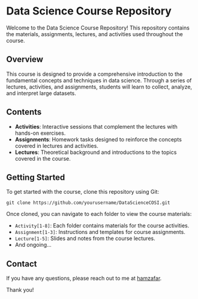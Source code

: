 # Data Science Course Repository

Welcome to the Data Science Course Repository! This repository contains the materials, assignments, lectures, and activities used throughout the course.

## Overview

This course is designed to provide a comprehensive introduction to the fundamental concepts and techniques in data science. Through a series of lectures, activities, and assignments, students will learn to collect, analyze, and interpret large datasets.

## Contents

- **Activities**: Interactive sessions that complement the lectures with hands-on exercises.
- **Assignments**: Homework tasks designed to reinforce the concepts covered in lectures and activities.
- **Lectures**: Theoretical background and introductions to the topics covered in the course.

## Getting Started

To get started with the course, clone this repository using Git:

```
git clone https://github.com/yourusername/DataScienceCOSI.git
```

Once cloned, you can navigate to each folder to view the course materials:

- `Activity[1-8]`: Each folder contains materials for the course activities.
- `Assignment[1-3]`: Instructions and templates for course assignments.
- `Lecture[1-5]`: Slides and notes from the course lectures.
- And ongoing...


## Contact

If you have any questions, please reach out to me at [hamzafar](https://www.hamzafar.me/).

Thank you!
